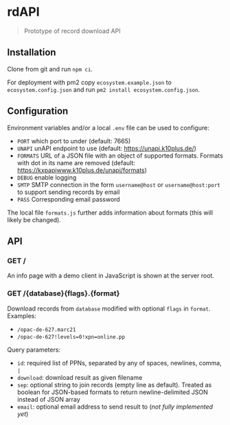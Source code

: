 # rdAPI

> Prototype of record download API

## Installation

Clone from git and run `npm ci`.

For deployment with pm2 copy `ecosystem.example.json` to `ecosystem.config.json` and run `pm2 install ecosystem.config.json`.

## Configuration

Environment variables and/or a local `.env` file can be used to configure:

* `PORT` which port to under (default: 7665)
* `UNAPI` unAPI endpoint to use (default: <https://unapi.k10plus.de/>)
* `FORMATS` URL of a JSON file with an object of supported formats. Formats with dot in its name are removed (default: <https://kxpapiwww.k10plus.de/unapi/formats>)
* `DEBUG` enable logging
* `SMTP` SMTP connection in the form `username@host` or `username@host:port` to support sending records by email
* `PASS` Corresponding email password

The local file `formats.js` further adds information about formats (this will likely be changed).

## API

### GET /

An info page with a demo client in JavaScript is shown at the server root.

### GET /{database}{flags}.{format}

Download records from `database` modified with optional `flags` in `format`. Examples:

- `/opac-de-627.marc21`
- `/opac-de-627!levels=0!xpn=online.pp`

Query parameters:

- `id`: required list of PPNs, separated by any of spaces, newlines, comma, `|`
- `download`: download result as given filename
- `sep`: optional string to join records (empty line as default). Treated as boolean for JSON-based formats to return newline-delimited JSON instead of JSON array
- `email`: optional email address to send result to (*not fully implemented yet*)

